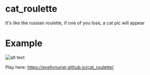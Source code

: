 # cat_roulette

It's like the russian roulette, if one of you lose, a cat pic will appear

# Example
![alt text](https://i.imgur.com/4qebL3d.gif)

Play here: https://evellynuriel.github.io/cat_roulette/
